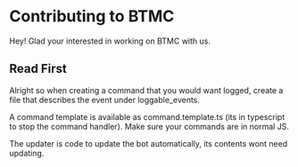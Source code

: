 # Contributing to BTMC
Hey! Glad your interested in working on BTMC with us.

## Read First
Alright so when creating a command that you would want logged, create a file that describes the event under loggable_events.

A command template is available as command.template.ts (its in typescript to stop the command handler). Make sure your commands are in normal JS.

The updater is code to update the bot automatically, its contents wont need updating.